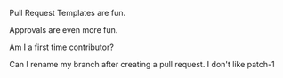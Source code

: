 Pull Request Templates are fun.

Approvals are even more fun.

Am I a first time contributor? 

Can I rename my branch after creating a pull request. I don't like patch-1
